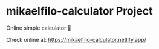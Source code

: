 # mikaelfilo-calculator Project

Online simple calculator 📱

Check online at: https://mikaelfilo-calculator.netlify.app/
